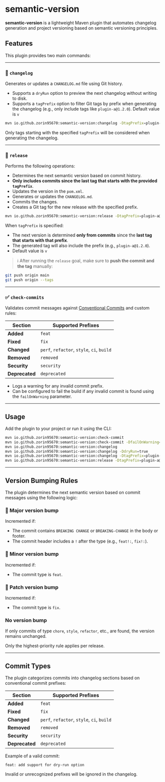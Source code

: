 # semantic-version

**semantic-version** is a lightweight Maven plugin that automates changelog generation and project versioning based on
semantic versioning principles.

## Features

This plugin provides two main commands:

---

### 🔧 `changelog`

Generates or updates a `CHANGELOG.md` file using Git history.

* Supports a `dryRun` option to preview the next changelog without writing to disk.
* Supports a `tagPrefix` option to filter Git tags by prefix when generating the changelog (e.g., only include tags like `plugin-a@1.2.0`). Default value is `v`

```bash
mvn io.github.zorin95670:semantic-version:changelog -DtagPrefix=plugin-a@
```

Only tags starting with the specified `tagPrefix` will be considered when generating the changelog.

---

### 🚀 `release`

Performs the following operations:

* Determines the next semantic version based on commit history.
* **Only includes commits since the last tag that starts with the provided `tagPrefix`**.
* Updates the version in the `pom.xml`.
* Generates or updates the `CHANGELOG.md`.
* Commits the changes.
* Creates a Git tag for the new release with the specified prefix.

```bash
mvn io.github.zorin95670:semantic-version:release -DtagPrefix=plugin-a@
```

When `tagPrefix` is specified:

* The next version is determined **only from commits** since the **last tag that starts with that prefix**.
* The generated tag will also include the prefix (e.g., `plugin-a@1.2.0`).
* Default value is `v` 

> ℹ️ After running the `release` goal, make sure to **push the commit and the tag** manually:

```bash
git push origin main
git push origin --tags
```

---

### ✅ `check-commits`

Validates commit messages against [Conventional Commits](https://www.conventionalcommits.org/) and custom rules:

| Section        | Supported Prefixes                         |
| -------------- | ------------------------------------------ |
| **Added**      | `feat`                                     |
| **Fixed**      | `fix`                                      |
| **Changed**    | `perf`, `refactor`, `style`, `ci`, `build` |
| **Removed**    | `removed`                                  |
| **Security**   | `security`                                 |
| **Deprecated** | `deprecated`                               |

* Logs a warning for any invalid commit prefix.
* Can be configured to fail the build if any invalid commit is found using the `failOnWarning` parameter.

---

## Usage

Add the plugin to your project or run it using the CLI:

```bash
mvn io.github.zorin95670:semantic-version:check-commit
mvn io.github.zorin95670:semantic-version:check-commit -DfailOnWarning=true
mvn io.github.zorin95670:semantic-version:changelog
mvn io.github.zorin95670:semantic-version:changelog -DdryRun=true
mvn io.github.zorin95670:semantic-version:changelog -DtagPrefix=plugin-a@
mvn io.github.zorin95670:semantic-version:release -DtagPrefix=plugin-a@
```

---

## Version Bumping Rules

The plugin determines the next semantic version based on commit messages using the following logic:

### 🔼 Major version bump

Incremented if:

* The commit contains `BREAKING CHANGE` or `BREAKING-CHANGE` in the body or footer.
* The commit header includes a `!` after the type (e.g., `feat!:`, `fix!:`).

### 🔼 Minor version bump

Incremented if:

* The commit type is `feat`.

### 🔼 Patch version bump

Incremented if:

* The commit type is `fix`.

### No version bump

If only commits of type `chore`, `style`, `refactor`, etc., are found, the version remains unchanged.

Only the highest-priority rule applies per release.

---

## Commit Types

The plugin categorizes commits into changelog sections based on conventional commit prefixes:

| Section        | Supported Prefixes                         |
| -------------- | ------------------------------------------ |
| **Added**      | `feat`                                     |
| **Fixed**      | `fix`                                      |
| **Changed**    | `perf`, `refactor`, `style`, `ci`, `build` |
| **Removed**    | `removed`                                  |
| **Security**   | `security`                                 |
| **Deprecated** | `deprecated`                               |

Example of a valid commit:

```text
feat: add support for dry-run option
```

Invalid or unrecognized prefixes will be ignored in the changelog.
